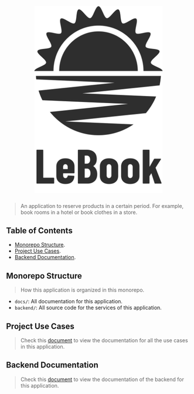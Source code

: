 <h1 align="center">
  <img width="350px" src="docs/.assets/images/logo.png" alt="LeBook's Logo" />
</h1>

<div align="center">

</div>

> An application to reserve products in a certain period.
> For example, book rooms in a hotel or book clothes in a store.

## Table of Contents

- [Monorepo Structure](#monorepo-structure).
- [Project Use Cases](#project-use-cases).
- [Backend Documentation](#backend-documentation).

## Monorepo Structure

> How this application is organized in this monorepo.

- `docs/`: All documentation for this application.
- `backend/`: All source code for the services of this application.

## Project Use Cases

> Check this [document](https://github.com/sandb0/lebook/tree/main/docs/project/use-cases) to view the documentation for all the use cases in this application.

## Backend Documentation

> Check this [document](https://github.com/sandb0/lebook/tree/main/docs/backend) to view the documentation of the backend for this application.
